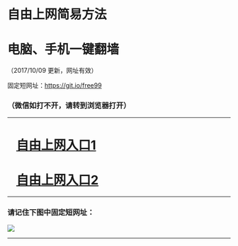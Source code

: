 ﻿# 自由上网简易方法

# 电脑、手机一键翻墙

（2017/10/09 更新，网址有效）

固定短网址：https://git.io/free99

### （微信如打不开，请转到浏览器打开）


***





# &nbsp;&nbsp; <a href="http://ft4607626.fwq-tz-1001.info/fwqtz01.html?t=10090018214 " target="_blank">自由上网入口1</a>
# &nbsp;&nbsp; <a href="http://ft129984512.fwq-tz-1002.info/fwqtz02.html?t=100900113416 " target="_blank">自由上网入口2</a>
***

### 请记住下图中固定短网址：

<img src="https://s3-us-west-2.amazonaws.com/fwq-1001/yjfq-20170905okok.png" /> 


***

